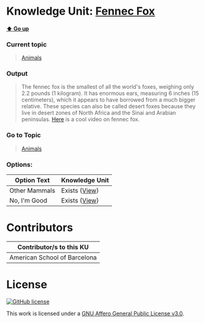 # Knowledge Unit: [Fennec Fox](../../knowledge_units/animals/fennec-fox.md)

#### [:arrow_up: Go up](../../topics/animals.md)
### Current topic
> [Animals](../../topics/animals.md)
### Output
> The fennec fox is the smallest of all the world&#039;s foxes, weighing only 2.2 pounds (1 kilogram). It has enormous ears, measuring 6 inches (15 centimeters), which it appears to have borrowed from a much bigger relative. These species can also be called desert foxes because they live in desert zones of North Africa and the Sinai and Arabian peninsulas. [Here](https://www.youtube.com/embed/7yu2gvILYyA) is a cool video on fennec fox.
### Go to Topic
> [Animals](../../topics/animals.md)

### Options: 

| Option Text | Knowledge Unit |
| - | - |  
| Other Mammals  |  Exists ([View](../../knowledge_units/animals/other-mammals.md))  |  
| No, I&#039;m Good  |  Exists ([View](../../knowledge_units/animals/no-im-good.md))  | 

# Contributors

| Contributor/s to this KU |
| - | 
| American School of Barcelona |

# License
[![GitHub license](https://img.shields.io/github/license/inbrainz/cerebro)](https://github.com/inbrainz/cerebro/blob/master/LICENSE)

This work is licensed under a [GNU Affero General Public License v3.0](https://www.gnu.org/licenses/agpl-3.0.txt).